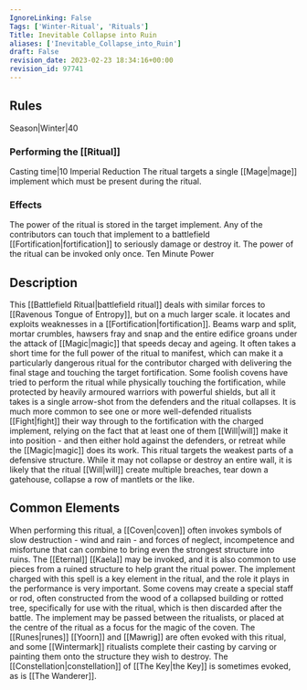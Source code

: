 ```yaml
---
IgnoreLinking: False
Tags: ['Winter-Ritual', 'Rituals']
Title: Inevitable Collapse into Ruin
aliases: ['Inevitable_Collapse_into_Ruin']
draft: False
revision_date: 2023-02-23 18:34:16+00:00
revision_id: 97741
---
```


## Rules
Season|Winter|40
### Performing the [[Ritual]]
Casting time|10 Imperial Reduction
The ritual targets a single [[Mage|mage]] implement which must be present during the ritual.
### Effects
The power of the ritual is stored in the target implement. Any of the contributors can touch that implement to a battlefield [[Fortification|fortification]] to seriously damage or destroy it. 
The power of the ritual can be invoked only once.
Ten Minute Power
## Description
This [[Battlefield Ritual|battlefield ritual]] deals with similar forces to [[Ravenous Tongue of Entropy]], but on a much larger scale. it locates and exploits weaknesses in a [[Fortification|fortification]]. Beams warp and split, mortar crumbles, hawsers fray and snap and the entire edifice groans under the attack of [[Magic|magic]] that speeds decay and ageing. 
It often takes a short time for the full power of the ritual to manifest, which can make it a particularly dangerous ritual for the contributor charged with delivering the final stage and touching the target fortification. Some foolish covens have tried to perform the ritual while physically touching the fortification, while protected by heavily armoured warriors with powerful shields, but all it takes is a single arrow-shot from the defenders and the ritual collapses. It is much more common to see one or more well-defended ritualists [[Fight|fight]] their way through to the fortification with the charged implement, relying on the fact that at least one of them [[Will|will]] make it into position - and then either hold against the defenders, or retreat while the [[Magic|magic]] does its work.
This ritual targets the weakest parts of a defensive structure. While it may not collapse or destroy an entire wall, it is likely that the ritual [[Will|will]] create multiple breaches, tear down a gatehouse, collapse a row of mantlets or the like.
## Common Elements
When performing this ritual, a [[Coven|coven]] often invokes symbols of slow destruction - wind and rain - and forces of neglect, incompetence and misfortune that can combine to bring even the strongest structure into ruins. The [[Eternal]] [[Kaela]] may be invoked, and it is also common to use pieces from a ruined structure to help grant the ritual power. 
The implement charged with this spell is a key element in the ritual, and the role it plays in the performance is very important. Some covens may create a special staff or rod, often constructed from the wood of a collapsed building or rotted tree,  specifically for use with the ritual, which is then discarded after the battle. The implement may be passed between the ritualists, or placed at the centre of the ritual as a focus for the magic of the coven.
The [[Runes|runes]] [[Yoorn]] and [[Mawrig]] are often evoked with this ritual, and some [[Wintermark]] ritualists complete their casting by carving or painting them onto the structure they wish to destroy. The [[Constellation|constellation]] of [[The Key|the Key]] is sometimes evoked, as is [[The Wanderer]].
